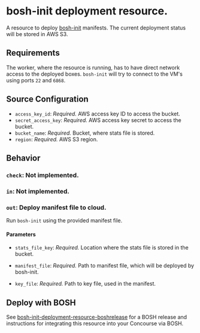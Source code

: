 # bosh-init deployment resource.

A resource to deploy [bosh-init](http://bosh.io) manifests. The current deployment status will be stored in AWS S3.

## Requirements
The worker, where the resource is running, has to have direct network access to the deployed boxes. ```bosh-init``` will try to connect to the VM's using ports ```22``` and ```6868```.

## Source Configuration

* `access_key_id`: *Required.* AWS access key ID to access the bucket.
* `secret_access_key`: *Required.* AWS access key secret to access the bucket.
* `bucket_name`: *Required.* Bucket, where stats file is stored.
* `region`: *Required.* AWS S3 region.


## Behavior

### `check`: Not implemented.

### `in`: Not implemented.

### `out`: Deploy manifest file to cloud.

Run ```bosh-init``` using the provided manifest file.

#### Parameters

* `stats_file_key`: *Required.* Location where the stats file is stored in the bucket.

* `manifest_file`: *Required.* Path to manifest file, which will be deployed by bosh-init.

* `key_file`: *Required.* Path to key file, used in the manifest.

## Deploy with BOSH

See [bosh-init-deployment-resource-boshrelease](https://github.com/hybris/bosh-init-deployment-resource-boshrelease) for a BOSH release and instructions for integrating this resource into your Concourse via BOSH.
